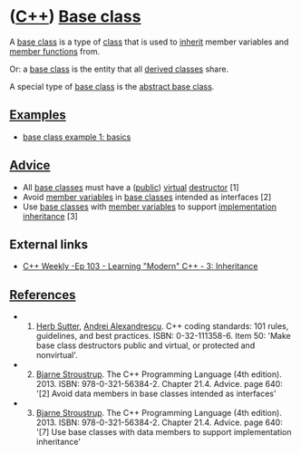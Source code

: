 # ([C++](Cpp.md)) [Base class](CppBaseClass.md)

A [base class](CppBaseClass.md) is a type of [class](CppClass.md) that
is used to [inherit](CppInheritance.md) member variables and [member
functions](CppMemberFunction.md) from.

Or: a [base class](CppBaseClass.md) is the entity that all [derived
classes](CppDerivedClass.md) share.

A special type of [base class](CppBaseClass.md) is the [abstract base
class](CppAbstractBaseClass.md).

## [Examples](CppExample.md)

-   [base class example 1: basics](CppBaseClassExample1.md)

## [Advice](CppAdvice.md)

-   All [base classes](CppBaseClass.md) must have a ([public](CppPublic.md)) [virtual](CppVirtual.md) [destructor](CppDestructor.md) \[1\]
-   Avoid [member variables](CppMemberVariable.md) in [base classes](CppBaseClass.md) intended as interfaces \[2\]
-   Use [base classes](CppBaseClass.md) with [member variables](CppMemberVariable.md) to support [implementation inheritance](CppImplementationInheritance.md) \[3\]

## External links

 * [C++ Weekly -Ep 103 - Learning "Modern" C++ - 3: Inheritance](https://youtu.be/43qyUASBeUc)

## [References](CppReferences.md)

 * 1.  [Herb Sutter](CppHerbSutter.md), [Andrei Alexandrescu](CppAndreiAlexandrescu.md). C++ coding standards: 101 rules, guidelines, and best practices. ISBN: 0-32-111358-6. Item 50: 'Make base class destructors public and virtual, or protected and nonvirtual'.
 * 2.  [Bjarne Stroustrup](CppBjarneStroustrup.md). The C++ Programming Language (4th edition). 2013. ISBN: 978-0-321-56384-2. Chapter 21.4. Advice. page 640: '\[2\] Avoid data members in base classes intended as interfaces'
 * 3.  [Bjarne Stroustrup](CppBjarneStroustrup.md). The C++ Programming Language (4th edition). 2013. ISBN: 978-0-321-56384-2. Chapter 21.4. Advice. page 640: '\[7\] Use base classes with data members to support implementation inheritance'
